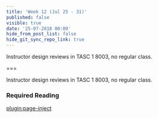 ```yaml
---
title: 'Week 12 (Jul 25 - 31)'
published: false
visible: true
date: '25-07-2018 00:00'
hide_from_post_list: false
hide_git_sync_repo_link: true
---
```


Instructor design reviews in TASC 1 8003, no regular class.

===

Instructor design reviews in TASC 1 8003, no regular class.

### Required Reading  
[plugin:page-inject](/all-readings/week-12)

